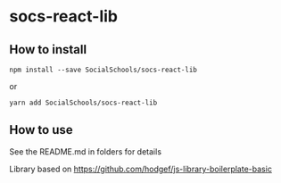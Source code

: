 # socs-react-lib

## How to install

```
npm install --save SocialSchools/socs-react-lib
```

or

```
yarn add SocialSchools/socs-react-lib
```

## How to use

See the README.md in folders for details

Library based on https://github.com/hodgef/js-library-boilerplate-basic